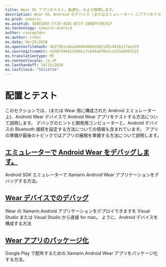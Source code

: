 ```yaml
---
title: Wear OS アプリのテスト、最適化、および展開します。
description: Wear OS、Android のデバイス (またはエミュレーター) にアプリをテストし、デプロイメントの準備する方法。
ms.prod: xamarin
ms.assetid: 3D8E5A97-F719-4E8C-B777-108DFF20C91F
ms.technology: xamarin-android
author: conceptdev
ms.author: crdun
ms.date: 04/25/2018
ms.openlocfilehash: db3f9b1c8eaed89046dd10621d5c942b21fae159
ms.sourcegitcommit: e268fd44422d0bbc7c944a678e2cc633a0493122
ms.translationtype: MT
ms.contentlocale: ja-JP
ms.lasthandoff: 10/25/2018
ms.locfileid: "50114744"
---
```

# <a name="deployment-and-testing"></a>配置とテスト

このセクションでは、(または Wear 用に構成された Android エミュレーター上)、Android Wear デバイスで Android Wear アプリをテストする方法について説明します。 デバッグのヒントと開発用コンピューターと、Android デバイスの Bluetooth 接続を設定する方法についての情報も含まれています。
アプリの準備が最後のトピックではアプリの展開を準備する方法について説明します。

## <a name="debug-android-wear-on-an-emulatorandroidweardeploy-testdebug-on-emulatormd"></a>[エミュレーターで Android Wear をデバッグします。](~/android/wear/deploy-test/debug-on-emulator.md)

Android SDK エミュレーターで Xamarin.Android Wear アプリケーションをデバッグする方法。

## <a name="debug-on-a-wear-deviceandroidweardeploy-testdebug-on-devicemd"></a>[Wear デバイスでのデバッグ](~/android/wear/deploy-test/debug-on-device.md)

Wear の Xamarin.Android アプリケーションをデプロイできますを Visual Studio または Visual Studio から直接 for mac。 ように、Android デバイスを構成する方法

##  <a name="packaging-wear-appsandroidweardeploy-testpackagingmd"></a>[Wear アプリのパッケージ化](~/android/wear/deploy-test/packaging.md)

Google Play で配布するための Xamarin.Android Wear アプリをパッケージ化する方法。

